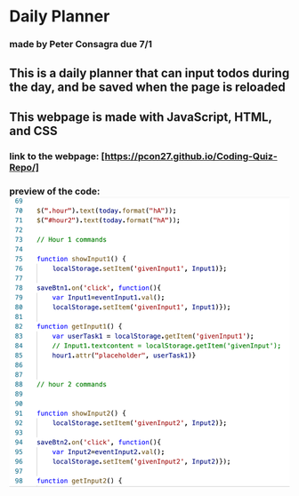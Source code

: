 # Daily Planner 
### made by Peter Consagra due 7/1

## This is a daily planner that can input todos during the day, and be saved when the page is reloaded 
## This webpage is made with JavaScript, HTML, and CSS

### link to the webpage: [https://pcon27.github.io/Coding-Quiz-Repo/]

### preview of the code: ![alt text](https://github.com/Pcon27/Daily_Planner_Repo/blob/eb848847dacda5cde2ed8f76d2b6dee956ed7a7c/Screen%20Shot%202021-07-01%20at%2011.40.11%20PM.png)